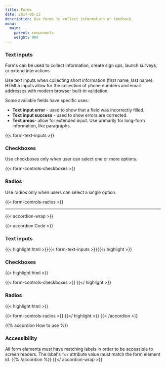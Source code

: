 ```yaml
---
title: Forms
date: 2017-05-22
description: Use forms to collect information or feedback.
menu:
  main:
    parent: components
    weight: 900
---
```



### Text inputs

Forms can be used to collect information, create sign ups, launch surveys, or extend interactions.

Use text inputs when collecting short information (first name, last name). HTML5 inputs allow for the collection of phone numbers and email addresses with modern browser built-in validation.

Some available fields have specific uses:

* **Text input error** - used to show that a field was incorrectly filled.
* **Text input success** - used to show errors are corrected.
* **Text areas**- allow for extended input. Use primarily for long-form information, like paragraphs.

{{< form-text-inputs >}}

### Checkboxes

Use checkboxes only when user can select one or more options.

{{< form-controls-checkboxes >}}

### Radios

Use radios only when users can select a single option.

{{< form-controls-radios >}}

---

{{< accordion-wrap >}}

{{< accordion Code >}}
  <h3>Text inputs</h3>

  {{< highlight html >}}{{< form-text-inputs >}}{{</ highlight >}}
  <h3>Checkboxes</h3>
  {{< highlight html >}}

  {{< form-controls-checkboxes >}}
  {{</ highlight >}}

  <h3>Radios</h3>
  {{< highlight html >}}

  {{< form-controls-radios >}}
  {{</ highlight >}}
{{< /accordion >}}

{{% accordion How to use %}}
### Accessibility

All form elements must have matching labels in order to be accessible to screen readers. The label's `for` attribute value must match the form element id.
{{% /accordion %}}
{{</ accordion-wrap >}}
